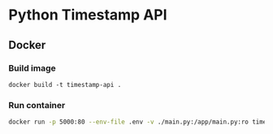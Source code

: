 # Python Timestamp API

## Docker

### Build image

```
docker build -t timestamp-api .
```

### Run container
```bash
docker run -p 5000:80 --env-file .env -v ./main.py:/app/main.py:ro timestamp-api
```
